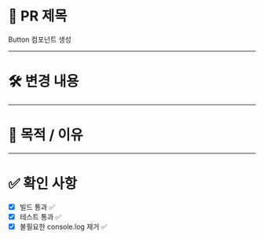 # 📝 PR 제목

Button 컴포넌트 생성

---

# 🛠 변경 내용

---

# 🎯 목적 / 이유

---

# ✅ 확인 사항

- [x] 빌드 통과 ✅
- [x] 테스트 통과 ✅
- [x] 불필요한 console.log 제거 ✅
